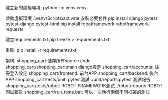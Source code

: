 建立新的虛擬環境:
python -m venv venv


啟動虛擬環境
.\venv\Scripts\activate
安裝必要套件
pip install django pytest pytest-django pytest-html
pip install robotframework robotframework-requests

建立requirements.txt
pip freeze > requirements.txt

重裝:
pip install -r requirements.txt

架構:
shopping_cart:儲存所有source code
shopping_cart/shopping_cart:main django設定
shopping_cart/accounts: 註冊登入設定
shopping_cart/frontend: 前台APP
shopping_cart/backend: 後台APP
shopping_cart/tests/unit: pytest測試
./unit/reports:pytest 測試報告
shopping_cart/tests/robot: ROBOT FRAMEWORK測試
./robot/reports ROBOT測試報告
shopping_cart/run_tests.bat: 可以一次執行兩個不同框架的測試